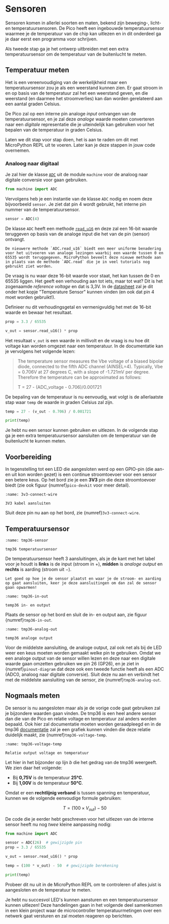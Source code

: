 # Sensoren

Sensoren komen in allerlei soorten en maten, bekend zijn beweging-, licht- en temperatuursensoren. De Pico heeft een ingebouwde temperatuursensor waarmee je de temperatuur van de chip kan uitlezen en in dit onderdeel ga je daar eerst een programma voor schrijven.

Als tweede stap ga je het ontwerp uitbreiden met een extra temperatuursensor om de temperatuur van de buitenlucht te meten.

## Temperatuur meten

Het is een vereenvoudiging van de werkelijkheid maar een temperatuursensor zou je als een weerstand kunnen zien. Er gaat stroom in en op basis van de temperatuur zal het een weerstand geven, en die weerstand (en daarmee het stroomverlies) kan dan worden gerelateerd aan een aantal graden Celsius.

De Pico zal op een interne pin analoge *input* ontvangen van de temperatuursensor, en je zal deze *analoge* waarde moeten converteren naar een *digitale* representatie die je uiteindelijk kan gebruiken voor het bepalen van de temperatuur in graden Celsius.

Laten we dit stap voor stap doen, het is aan te raden om dit met MicroPython REPL uit te voeren. Later kan je deze stappen in jouw code overnemen.

### Analoog naar digitaal

Je zal hier de klasse [`ADC`](https://docs.micropython.org/en/latest/library/machine.ADC.html) uit de module `machine` voor de analoog naar digitale conversie voor gaan gebruiken.

```python
from machine import ADC
```

Vervolgens heb je een instantie van de klasse `ADC` nodig en noem deze bijvoorbeeld `sensor`. Je ziet dat pin 4 wordt gebruikt, het interne pin nummer van de temperatuursensor.

```python
sensor = ADC(4)
```

De klasse `ADC` heeft een methode [`read_u16`](https://docs.micropython.org/en/latest/library/machine.ADC.html#machine.ADC.read_u16) en deze zal een 16-bit waarde teruggeven op basis van de analoge input die het van de pin (sensor) ontvangt.

```{attention}
De nieuwere methode `ADC.read_u16` biedt een meer uniforme benadering voor het uitvoeren van analoge lezingen waarbij een waarde tussen 0 en 65535 wordt teruggegeven. MicroPython beveelt deze nieuwe methode aan in plaats van de methode `ADC.read` die je in veel tutorials nog gebruikt ziet worden.
```

De vraag is nu waar deze 16-bit waarde voor staat, het kan tussen de 0 en 65535 liggen. Het geeft een verhouding aan tot iets, maar tot wat? Dit is het zogenaamde *reference voltage* en dat is 3,3V.
In de [datasheet](https://datasheets.raspberrypi.com/rp2040/rp2040-datasheet.pdf) zal je dit onder het kopje "Temperature Sensor" kunnen vinden (en ook dat pin 4 moet worden gebruikt!).

Definieer nu dit verhoudingsgetal en vermenigvuldig het met de 16-bit waarde en bewaar het resultaat.

```python
prop = 3.3 / 65535

v_out = sensor.read_u16() * prop
```

Het resultaat `v_out` is een waarde in millivolt en de vraag is nu hoe dit voltage kan worden omgezet naar een temperatuur. In de documentatie kan je vervolgens het volgende lezen:

> The temperature sensor measures the Vbe voltage of a biased bipolar diode, connected to the fifth ADC channel (AINSEL=4). Typically, Vbe = 0.706V at 27 degrees C, with a slope of -1.721mV per degree. Therefore the temperature can be approximated as follows:
>
> T = 27 - (ADC_voltage - 0.706)/0.001721

De bepaling van de temperatuur is nu eenvoudig, wat volgt is de allerlaatste stap waar `temp` de waarde in graden Celsius zal zijn.

```python
temp = 27 - (v_out - 0.706) / 0.001721

print(temp)
```

Je hebt nu een sensor kunnen gebruiken en uitlezen. In de volgende stap ga je een extra temperatuursensor aansluiten om de temperatuur van de buitenlucht te kunnen meten.

## Voorbereiding

In tegenstelling tot een LED die aangesloten werd op een GPIO-pin (die aan- en uit kon worden gezet) is een continue stroomtoevoer voor een sensor een betere keus. Op het bord zie je een **3V3** pin die deze stroomtoevoer biedt (zie ook figuur {numref}`pico-devkit` voor meer detail).

```{figure} ../circuits/pico_w_step_6.png
:name: 3v3-connect-wire

3V3 kabel aansluiten
```

Sluit deze pin nu aan op het bord, zie {numref}`3v3-connect-wire`.

## Temperatuursensor

```{figure} ../images/tmp36.png
:name: tmp36-sensor

tmp36 temperatuursensor
```

De temperatuursensor heeft 3 aansluitingen, als je de kant met het label voor je houdt is **links** is de input (stroom in $+$), **midden** is *analoge output* en **rechts** is aarding (stroom uit $-$).

```{attention}
Let goed op hoe je de sensor plaatst en waar je de stroom- en aarding op gaat aansluiten, keer je deze aansluitingen om dan zal de sensor gaan opwarmen!
```

```{figure} ../circuits/pico_w_step_7.png
:name: tmp36-in-out

temp36 in- en output
```

Plaats de sensor op het bord en sluit de in- en output aan, zie figuur {numref}`tmp36-in-out`.


```{figure} ../circuits/pico_w_step_8.png
:name: tmp36-analog-out

temp36 analoge output
```

Voor de middelste aansluiting, de analoge output, zal ook net als bij de LED weer een keus moeten worden gemaakt welke pin te gebruiken. Omdat we een analoge output van de sensor willen lezen en deze naar een digitale waarde gaan omzetten gebruiken we pin 26 (GP26), en je ziet in {numref}`pinout-diagram` dat deze ook een tweede functie heeft als een ADC (ADC0, analoog naar digitale conversie). Sluit deze nu aan en verbindt het met de middelste aansluiting van de sensor, zie {numref}`tmp36-analog-out`.

## Nogmaals meten

De sensor is nu aangesloten maar als je de vorige code gaat gebruiken zal je bijzondere waarden gaan vinden. De tmp36 is een heel andere sensor dan die van de Pico en relatie voltage en temperatuur zal anders worden bepaald. Ook hier zal documentatie moeten worden geraadpleegd en in de tmp36 [documentatie](https://www.analog.com/media/en/technical-documentation/data-sheets/TMP35_36_37.pdf) zal je een grafiek kunnen vinden die deze relatie duidelijk maakt, zie  {numref}`tmp36-voltage-temp`.

```{figure} ../images/tmp36_output_temperature.png
:name: tmp36-voltage-temp

Relatie output voltage en temperatuur
```

Let hier in het bijzonder op lijn *b* die het gedrag van de tmp36 weergeeft. We zien daar het volgende:

- Bij **0,75V** is de temperatuur **25°C**.
- Bij **1,00V** is de temperatuur **50°C**.

Omdat er een **rechtlijnig verband** is tussen spanning en temperatuur, kunnen we de volgende eenvoudige formule gebruiken:

$$
T = (100 \times V_{out}) - 50
$$

De code die je eerder hebt geschreven voor het uitlezen van de interne sensor heeft nu nog *twee* kleine aanpassing nodig:

```python
from machine import ADC

sensor = ADC(26)  # gewijzigde pin
prop = 3.3 / 65535

v_out = sensor.read_u16() * prop

temp = (100 * v_out) - 50  # gewijzigde berekening

print(temp)
```

Probeer dit nu uit in de MicroPython REPL om te controleren of alles juist is aangesloten en de temperatuur te meten.

Je hebt nu succesvol LED's kunnen aansturen en een temperatuursensor kunnen uitlezen! Deze handelingen gaan in het volgende deel samenkomen in een klein project waar de microcontroller temperatuurmetingen over een netwerk gaat versturen en zal moeten reageren op berichten.
